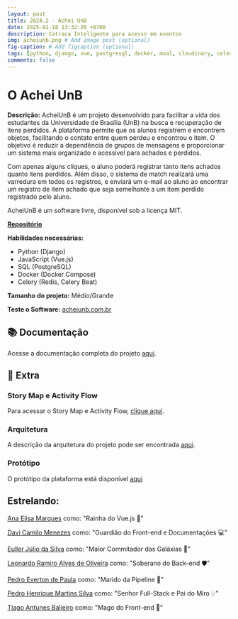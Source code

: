 ```yaml
---
layout: post
title: 2024.2 - Achei UnB
date: 2025-02-18 13:32:20 +0700
description: Catraca Inteligente para acesso em eventos
img: acheiunb.png # Add image post (optional)
fig-caption: # Add figcaption (optional)
tags: [python, django, vue, postgresql, docker, msal, cloudinary, celery]
comments: false
---
```


# O Achei UnB

**Descrição:** AcheiUnB é um projeto desenvolvido para facilitar a vida dos estudantes da Universidade de Brasília (UnB) na busca e recuperação de itens perdidos. A plataforma permite que os alunos registrem e encontrem objetos, facilitando o contato entre quem perdeu e encontrou o item. O objetivo é reduzir a dependência de grupos de mensagens e proporcionar um sistema mais organizado e acessível para achados e perdidos.

Com apenas alguns cliques, o aluno poderá registrar tanto itens achados quanto itens perdidos. Além disso, o sistema de match realizará uma varredura em todos os registros, e enviará um e-mail ao aluno ao encontrar um registro de item achado que seja semelhante a um item perdido registrado pelo aluno.


AcheiUnB é um software livre, disponível sob a licença MIT.

[**Repositório**](https://github.com/unb-mds/2024-2-AcheiUnB)

**Habilidades necessárias:**

- Python (Django)
- JavaScript (Vue.js)
- SQL (PostgreSQL)
- Docker (Docker Compose)
- Celery (Redis, Celery Beat)


**Tamanho do projeto:** Médio/Grande

**Teste o Software:** [acheiunb.com.br](acheiunb.com.br)


## 📚 Documentação

Acesse a documentação completa do projeto [aqui](https://unb-mds.github.io/2024-2-AcheiUnB/).

## 📎 Extra

### Story Map e Activity Flow

Para acessar o Story Map e Activity Flow, [clique aqui](https://miro.com/app/board/uXjVLKTcaY4=/?share_link_id=775702257830).

### Arquitetura

A descrição da arquitetura do projeto pode ser encontrada [aqui](https://www.figma.com/board/ai5E0akKD2yDr9FfnW9k4l/Prot%C3%B3tipo-de-Arquitetura?node-id=0-1&t=19ErTsypFap1Nvl9-1).

### Protótipo

O protótipo da plataforma está disponível [aqui](https://www.figma.com/proto/balBSne5eGu1mDpKqEW7ey/Prot%C3%B3tipo-AcheiUnb?node-id=510-209&node-type=canvas&t=otBLAgrQGhcfPYhL-1&scaling=scale-down&content-scaling=fixed&page-id=510%3A207&start)


## Estrelando:

[Ana Elisa Marques](https://github.com/anaelisaramos) como: "Rainha do Vue.js 👑"

[Davi Camilo Menezes](https://github.com/DaviCamilo23) como: "Guardião do Front-end e Documentações 💻"

[Euller Júlio da Silva](https://github.com/potatoyz908) como: "Maior Commitador das Galáxias 🚀"

[Leonardo Ramiro Alves de Oliveira](https://github.com/leoramiroo) como: "Soberano do Back-end 🛡️"

[Pedro Everton de Paula](https://github.com/pedroeverton217) como: "Marido da Pipeline 🔧"

[Pedro Henrique Martins Silva](https://github.com/314dro) como: "Senhor Full-Stack e Pai do Miro 💡"

[Tiago Antunes Balieiro](https://github.com/TiagoBalieiro) como: "Mago do Front-end 🧙"